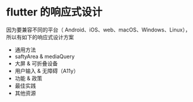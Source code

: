# flutter 的响应式设计

因为要兼容不同的平台（ Android、iOS、web、macOS、Windows、Linux），所以有如下的响应式设计方案

- 通用方法
- saftyArea & mediaQuery
- 大屏 & 可折叠设备
- 用户输入 & 无障碍（A11y）
- 功能 & 政策
- 最佳实践
- 其他资源
